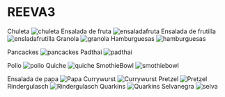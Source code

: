 # REEVA3
Chuleta
![chuleta](https://github.com/user-attachments/assets/22992d77-9338-4637-938b-e2c6e1ed39fc)
Ensalada de fruta
![ensaladafruta](https://github.com/user-attachments/assets/5b2c9c1a-4a78-4ba5-affd-7ae7896ae4b6)
Ensalada de frutilla
![ensladafrutilla](https://github.com/user-attachments/assets/448603c1-646d-455c-b09f-5f37de839cbd)
Granola
![granola](https://github.com/user-attachments/assets/c494b2c7-74e3-4018-ba28-1e8544559019)
Hamburguesas
![hamburguesas](https://github.com/user-attachments/assets/1e495f89-026e-493a-9c19-0dd887c72cc6)

Pancackes
![pancackes](https://github.com/user-attachments/assets/11c950db-b87f-46f5-82f8-37566f201086)
Padthai
![padthai](https://github.com/user-attachments/assets/62b1fe30-523b-4429-bb9a-059c3457e748)

Pollo
![pollo](https://github.com/user-attachments/assets/2355ff10-7184-4a54-a990-9119ae006551)
Quiche
![quiche](https://github.com/user-attachments/assets/0d695a46-5f53-42c8-aeed-c6f5ece49fd5)
SmothieBowl
![smothiebowl](https://github.com/user-attachments/assets/75e7dd93-0a4d-4904-b540-e494e4ffa5b7)

Ensalada de papa
![Papa](https://github.com/user-attachments/assets/36268a97-29b8-4426-b39f-72c55be914a0)
Currywurst
![Currywurst](https://github.com/user-attachments/assets/2cfd7cc6-11b7-4424-bf86-725dda5a8da9)
Pretzel
![Pretzel](https://github.com/user-attachments/assets/62e3ff7f-43d4-43f7-a456-f9f7bc3cd04f)
Rindergulasch
![Rindergulasch](https://github.com/user-attachments/assets/9be464e4-4317-4da9-b8da-608bb8e1ca94)
Quarkins
![Quarkins](https://github.com/user-attachments/assets/1ea00467-6f0b-4a7e-a276-7281c3cec57a)
Selvanegra
![selva](https://github.com/user-attachments/assets/29937ab0-5986-46ed-bcfe-b39240e758f5)

